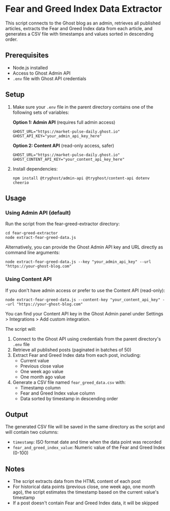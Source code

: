 # Fear and Greed Index Data Extractor

This script connects to the Ghost blog as an admin, retrieves all published articles, extracts the Fear and Greed Index data from each article, and generates a CSV file with timestamps and values sorted in descending order.

## Prerequisites

- Node.js installed
- Access to Ghost Admin API
- `.env` file with Ghost API credentials

## Setup

1. Make sure your `.env` file in the parent directory contains one of the following sets of variables:
   
   **Option 1: Admin API** (requires full admin access)
   ```
   GHOST_URL="https://market-pulse-daily.ghost.io"
   GHOST_API_KEY="your_admin_api_key_here"
   ```
   
   **Option 2: Content API** (read-only access, safer)
   ```
   GHOST_URL="https://market-pulse-daily.ghost.io"
   GHOST_CONTENT_API_KEY="your_content_api_key_here"
   ```

2. Install dependencies:
   ```
   npm install @tryghost/admin-api @tryghost/content-api dotenv cheerio
   ```

## Usage

### Using Admin API (default)

Run the script from the fear-greed-extractor directory:

```
cd fear-greed-extractor
node extract-fear-greed-data.js
```

Alternatively, you can provide the Ghost Admin API key and URL directly as command line arguments:

```
node extract-fear-greed-data.js --key "your_admin_api_key" --url "https://your-ghost-blog.com"
```

### Using Content API

If you don't have admin access or prefer to use the Content API (read-only):

```
node extract-fear-greed-data.js --content-key "your_content_api_key" --url "https://your-ghost-blog.com"
```

You can find your Content API key in the Ghost Admin panel under Settings > Integrations > Add custom integration.

The script will:
1. Connect to the Ghost API using credentials from the parent directory's `.env` file
2. Retrieve all published posts (paginated in batches of 50)
3. Extract Fear and Greed Index data from each post, including:
   - Current value
   - Previous close value
   - One week ago value
   - One month ago value
4. Generate a CSV file named `fear_greed_data.csv` with:
   - Timestamp column
   - Fear and Greed Index value column
   - Data sorted by timestamp in descending order

## Output

The generated CSV file will be saved in the same directory as the script and will contain two columns:
- `timestamp`: ISO format date and time when the data point was recorded
- `fear_and_greed_index_value`: Numeric value of the Fear and Greed Index (0-100)

## Notes

- The script extracts data from the HTML content of each post
- For historical data points (previous close, one week ago, one month ago), the script estimates the timestamp based on the current value's timestamp
- If a post doesn't contain Fear and Greed Index data, it will be skipped

